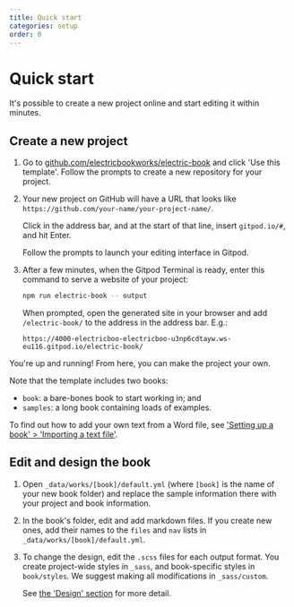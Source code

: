 ```yaml
---
title: Quick start
categories: setup
order: 0
---
```


# Quick start

It's possible to create a new project online and start editing it within minutes.

## Create a new project

1. Go to [github.com/electricbookworks/electric-book](https://github.com/electricbookworks/electric-book/) and click 'Use this template'. Follow the prompts to create a new repository for your project.

2. Your new project on GitHub will have a URL that looks like `https://github.com/your-name/your-project-name/`.

   Click in the address bar, and at the start of that line, insert `gitpod.io/#`, and hit Enter.

   Follow the prompts to launch your editing interface in Gitpod.

3. After a few minutes, when the Gitpod Terminal is ready, enter this command to serve a website of your project:

   ```sh
   npm run electric-book -- output
   ```

   When prompted, open the generated site in your browser and add `/electric-book/` to the address in the address bar. E.g.:

   ```
   https://4000-electricboo-electricboo-u3np6cdtayw.ws-eu116.gitpod.io/electric-book/
   ```

You're up and running! From here, you can make the project your own.

Note that the template includes two books:

- `book`: a bare-bones book to start working in; and
- `samples`: a long book containing loads of examples.

To find out how to add your own text from a Word file, see ['Setting up a book' > 'Importing a text file'](setting-up-a-book.html#importing-a-text-file).

## Edit and design the book

1. Open `_data/works/[book]/default.yml` (where `[book]` is the name of your new book folder) and replace the sample information there with your project and book information.

2. In the book's folder, edit and add markdown files. If you create new ones, add their names to the `files` and `nav` lists in `_data/works/[book]/default.yml`.

3. To change the design, edit the `.scss` files for each output format. You create project-wide styles in `_sass`, and book-specific styles in `book/styles`. We suggest making all modifications in `_sass/custom`.

   See [the 'Design' section](../layout/design.html) for more detail.
